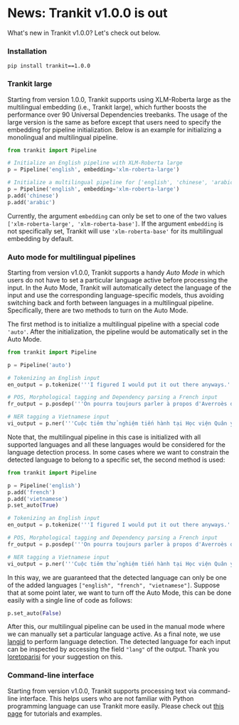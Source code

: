 # News: Trankit v1.0.0 is out

What's new in Trankit v1.0.0? Let's check out below.

### Installation

```
pip install trankit==1.0.0
```

### Trankit large
Starting from version 1.0.0, Trankit supports using XLM-Roberta large as the multilingual embedding (i.e., Trankit large), which further boosts the performance over 90 Universal Dependencies treebanks. The usage of the large version is the same as before except that users need to specify the embedding for pipeline initialization. Below is an example for initializing a monolingual and multilingual pipeline.

```python
from trankit import Pipeline 

# Initialize an English pipeline with XLM-Roberta large
p = Pipeline('english', embedding='xlm-roberta-large')

# Initialize a multilingual pipeline for ['english', 'chinese', 'arabic'] with XLM-Roberta large
p = Pipeline('english', embedding='xlm-roberta-large')
p.add('chinese')
p.add('arabic')
```
Currently, the argument `embedding` can only be set to one of the two values `['xlm-roberta-large', 'xlm-roberta-base']`. If the argument `embedding` is not specifically set, Trankit will use `'xlm-roberta-base'` for its multilingual embedding by default.

### Auto mode for multilingual pipelines
Starting from version v1.0.0, Trankit supports a handy *Auto Mode* in which users do not have to set a particular language active before processing the input. In the Auto Mode, Trankit will automatically detect the language of the input and use the corresponding language-specific models, thus avoiding switching back and forth between languages in a multilingual pipeline. Specifically, there are two methods to turn on the Auto Mode.

The first method is to initialize a multilingual pipeline with a special code `'auto'`. After the initialization, the pipeline would be automatically set in the Auto Mode.
```python 
from trankit import Pipeline

p = Pipeline('auto')

# Tokenizing an English input
en_output = p.tokenize('''I figured I would put it out there anyways.''') 

# POS, Morphological tagging and Dependency parsing a French input
fr_output = p.posdep('''On pourra toujours parler à propos d'Averroès de "décentrement du Sujet".''')

# NER tagging a Vietnamese input
vi_output = p.ner('''Cuộc tiêm thử nghiệm tiến hành tại Học viện Quân y, Hà Nội''')
```
Note that, the multilingual pipeline in this case is initialized with all supported languages and all these languages would be considered for the language detection process. In some cases where we want to constrain the detected language to belong to a specific set, the second method is used:
```python
from trankit import Pipeline

p = Pipeline('english')
p.add('french')
p.add('vietnamese')
p.set_auto(True)

# Tokenizing an English input
en_output = p.tokenize('''I figured I would put it out there anyways.''') 

# POS, Morphological tagging and Dependency parsing a French input
fr_output = p.posdep('''On pourra toujours parler à propos d'Averroès de "décentrement du Sujet".''')

# NER tagging a Vietnamese input
vi_output = p.ner('''Cuộc tiêm thử nghiệm tiến hành tại Học viện Quân y, Hà Nội''')
```
In this way, we are guaranteed that the detected language can only be one of the added languages `["english", "french", "vietnamese"]`. Suppose that at some point later, we want to turn off the Auto Mode, this can be done easily with a single line of code as follows:
```python
p.set_auto(False)
```
After this, our multilingual pipeline can be used in the manual mode where we can manually set a particular language active. As a final note, we use [langid](https://github.com/saffsd/langid.py) to perform language detection. The detected language for each input can be inspected by accessing the field `"lang"` of the output. Thank you [loretoparisi](https://github.com/loretoparisi) for your suggestion on this.

### Command-line interface
Starting from version v1.0.0, Trankit supports processing text via command-line interface. This helps users who are not familiar with Python programming language can use Trankit more easily. Please check out [this page](https://trankit.readthedocs.io/en/latest/commandline.html) for tutorials and examples.
